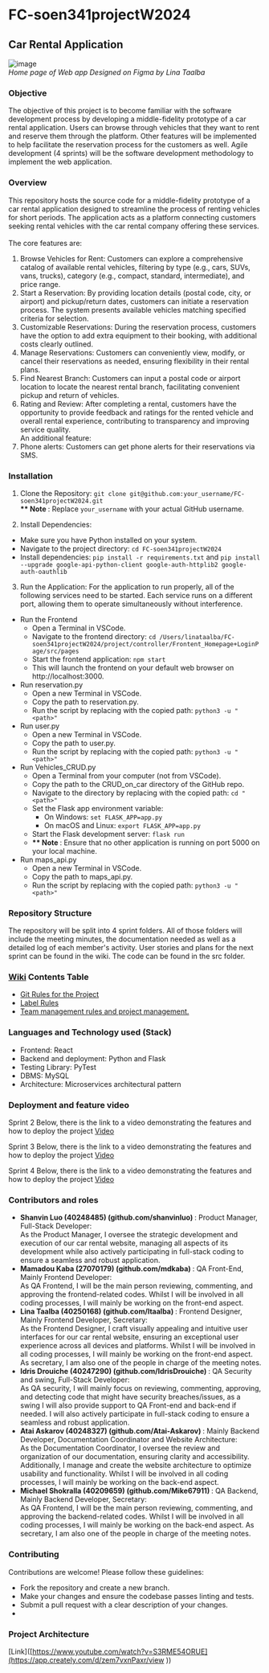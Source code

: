 # FC-soen341projectW2024

## Car Rental Application
![image](https://github.com/shanvinluo/FC-soen341projectW2024/assets/107290656/44d37f1e-fe43-454e-a5cc-ee40c007662e) <br>
_Home page of Web app Designed on Figma by Lina Taalba_

### Objective
The objective of this project is to become familiar with the software development process by developing a middle-fidelity prototype of a car rental application. Users can browse through vehicles that they want to rent and reserve them through the platform. Other features will be implemented to help facilitate the reservation process for the customers as well. Agile development (4 sprints) will be the software development methodology to implement the web application.   

### Overview
This repository hosts the source code for a middle-fidelity prototype of a car rental application designed to streamline the process of renting vehicles for short periods. The application acts as a platform connecting customers seeking rental vehicles with the car rental company offering these services. <br>
<br>
The core features are: 
1. Browse Vehicles for Rent: Customers can explore a comprehensive catalog of available rental vehicles, filtering by type (e.g., cars, SUVs, vans, trucks), category (e.g., compact, standard, intermediate), and price range.
2. Start a Reservation: By providing location details (postal code, city, or airport) and pickup/return dates, customers can initiate a reservation process. The system presents available vehicles matching specified criteria for selection.
3. Customizable Reservations: During the reservation process, customers have the option to add extra equipment to their booking, with additional costs clearly outlined.
4. Manage Reservations: Customers can conveniently view, modify, or cancel their reservations as needed, ensuring flexibility in their rental plans.
5. Find Nearest Branch: Customers can input a postal code or airport location to locate the nearest rental branch, facilitating convenient pickup and return of vehicles.
6. Rating and Review: After completing a rental, customers have the opportunity to provide feedback and ratings for the rented vehicle and overall rental experience, contributing to transparency and improving service quality.
<br> An additional feature:
8. Phone alerts: Customers can get phone alerts for their reservations via SMS. 

### Installation
1. Clone the Repository: ```git clone git@github.com:your_username/FC-soen341projectW2024.git``` <br>
<strong>** Note </strong>: Replace ```your_username``` with your actual GitHub username.

2. Install Dependencies:
* Make sure you have Python installed on your system.
* Navigate to the project directory: ```cd FC-soen341projectW2024```
* Install dependencies: ```pip install -r requirements.txt``` and ```pip install --upgrade google-api-python-client google-auth-httplib2 google-auth-oauthlib```
3. Run the Application:
For the application to run properly, all of the following services need to be started. Each service runs on a different port, allowing them to operate simultaneously without interference.
* Run the Frontend
  * Open a Terminal in VSCode.
  * Navigate to the frontend directory: ```cd /Users/linataalba/FC-soen341projectW2024/project/controller/Frontent_Homepage+LoginPage/src/pages```
  * Start the frontend application: ```npm start```
  * This will launch the frontend on your default web browser on http://localhost:3000.
* Run reservation.py
  * Open a new Terminal in VSCode.
  * Copy the path to reservation.py.
  * Run the script by replacing <path> with the copied path: ```python3 -u "<path>"```
* Run user.py
  * Open a new Terminal in VSCode.
  * Copy the path to user.py.
  * Run the script by replacing <path> with the copied path: ```python3 -u "<path>"```
* Run Vehicles_CRUD.py
  * Open a Terminal from your computer (not from VSCode).
  * Copy the path to the CRUD_on_car directory of the GitHub repo.
  * Navigate to the directory by replacing <path> with the copied path: ```cd "<path>"```
  * Set the Flask app environment variable:
    * On Windows: ```set FLASK_APP=app.py```
    * On macOS and Linux: ```export FLASK_APP=app.py```
  * Start the Flask development server: ```flask run```
  * <strong>** Note </strong>: Ensure that no other application is running on port 5000 on your local machine. 
* Run maps_api.py
  * Open a new Terminal in VSCode.
  * Copy the path to maps_api.py.
  * Run the script by replacing <path> with the copied path: ```python3 -u "<path>"```


### Repository Structure
The repository will be split into 4 sprint folders. All of those folders will include the meeting minutes, the documentation needed as well as a detailed log of each member's activity. User stories and plans for the next sprint can be found in the wiki. The code can be found in the src folder.

### [Wiki](https://github.com/shanvinluo/FC-soen341projectW2024/wiki) Contents Table
* [Git Rules for the Project](https://github.com/shanvinluo/FC-soen341projectW2024/wiki/Git-rules-for-the-project.)
* [Label Rules](https://github.com/shanvinluo/FC-soen341projectW2024/wiki/Label-rules)
* [Team management rules and project management.](https://github.com/shanvinluo/FC-soen341projectW2024/wiki/Team-management-rules-and-project-management.)


### Languages and Technology used (Stack)
* Frontend: React
* Backend and deployment: Python and Flask
* Testing Library: PyTest
* DBMS: MySQL
* Architecture: Microservices architectural pattern

### Deployment and feature video

Sprint 2
Below, there is the link to a video demonstrating the features and how to deploy the project
[Video](https://www.youtube.com/watch?v=IiXKNtkSfwk)

Sprint 3
Below, there is the link to a video demonstrating the features and how to deploy the project
[Video](https://www.youtube.com/watch?v=9_--RetahP8)

Sprint 4
Below, there is the link to a video demonstrating the features and how to deploy the project
[Video](https://www.youtube.com/watch?v=S3RME54ORUE)

### Contributors and roles
* <strong> Shanvin Luo (40248485) (github.com/shanvinluo) </strong>: Product Manager, Full-Stack Developer: <br>
As the Product Manager, I oversee the strategic development and execution of our car rental website, managing all aspects of its development while also actively participating in full-stack coding to ensure a seamless and robust application.
* <strong> Mamadou Kaba (27070179) (github.com/mdkaba) </strong>: QA Front-End, Mainly Frontend Developer: <br>
As QA Frontend, I will be the main person reviewing, commenting, and approving the frontend-related codes. Whilst I will be involved in all coding processes, I will mainly be working on the front-end aspect.  
* <strong> Lina Taalba (40250168) (github.com/ltaalba) </strong>: Frontend Designer, Mainly Frontend Developer, Secretary: <br>
As the Frontend Designer, I craft visually appealing and intuitive user interfaces for our car rental website, ensuring an exceptional user experience across all devices and platforms. Whilst I will be involved in all coding processes, I will mainly be working on the front-end aspect. As secretary, I am also one of the people in charge of the meeting notes. 
* <strong> Idris Drouiche (40247290) (github.com/IdrisDrouiche) </strong>: QA Security and swing, Full-Stack Developer: <br>
As QA security, I will mainly focus on reviewing, commenting, approving, and detecting code that might have security breaches/issues, as a swing I will also provide support to QA Front-end and back-end if needed. I will also actively participate in full-stack coding to ensure a seamless and robust application.
* <strong> Atai Askarov (40248327) (github.com/Atai-Askarov) </strong>: Mainly Backend Developer, Documentation Coordinator and Website Architecture: <br>
As the Documentation Coordinator, I oversee the review and organization of our documentation, ensuring clarity and accessibility. Additionally, I manage and create the website architecture to optimize usability and functionality. Whilst I will be involved in all coding processes, I will mainly be working on the back-end aspect.
* <strong> Michael Shokralla (40209659) (github.com/Mike67911) </strong>: QA Backend, Mainly Backend Developer, Secretary: <br>
As QA Frontend, I will be the main person reviewing, commenting, and approving the backend-related codes. Whilst I will be involved in all coding processes, I will mainly be working on the back-end aspect. As secretary, I am also one of the people in charge of the meeting notes. 


### Contributing
Contributions are welcome! Please follow these guidelines:

* Fork the repository and create a new branch.
* Make your changes and ensure the codebase passes linting and tests.
* Submit a pull request with a clear description of your changes.
* 

### Project Architecture
[Link]([https://www.youtube.com/watch?v=S3RME54ORUE](https://app.creately.com/d/zem7vxnPaxr/view ))
